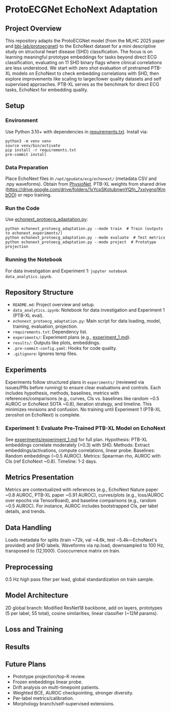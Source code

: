
# ProtoECGNet EchoNext Adaptation

## Project Overview
This repository adapts the ProtoECGNet model (from the MLHC 2025 paper and [bbj-lab/protoecgnet](https://github.com/bbj-lab/protoecgnet)) to the EchoNext dataset for a mini descriptive study on structural heart disease (SHD) classification. The focus is on learning meaningful prototype embeddings for tasks beyond direct ECG classification, evaluating on 11 SHD binary flags where clinical correlations are less understood. We start with zero shot evaluation of pretrained PTB-XL models on EchoNext to check embedding correlations with SHD, then explore improvements like scaling to larger/lower quality datasets and self supervised approaches. PTB-XL serves as the benchmark for direct ECG tasks, EchoNext for embedding quality.

## Setup
### Environment
Use Python 3.10+ with dependencies in [requirements.txt](requirements.txt). Install via:
```
python3 -m venv venv
source venv/bin/activate
pip install -r requirements.txt
pre-commit install
```

### Data Preparation
Place EchoNext files in `/opt/gpudata/ecg/echonext/` (metadata CSV and .npy waveforms). Obtain from [PhysioNet](https://physionet.org/content/echonext/1.0.0/). PTB-XL weights from shared drive (https://drive.google.com/drive/folders/1xYcpSKotubnwnYQfn_7xxlygnq1KmbOO) or repo training.

### Run the Code
Use [echonext_protoecg_adaptation.py](echonext_protoecg_adaptation.py):
```
python echonext_protoecg_adaptation.py --mode train  # Train (outputs to echonext_experiments/)
python echonext_protoecg_adaptation.py --mode evaluate  # Test metrics
python echonext_protoecg_adaptation.py --mode project  # Prototype projection
```

### Running the Notebook
For data investigation and Experiment 1: `jupyter notebook data_analytics.ipynb`.

## Repository Structure
- `README.md`: Project overview and setup.
- `data_analytics.ipynb`: Notebook for data investigation and Experiment 1 (PTB-XL eval).
- `echonext_protoecg_adaptation.py`: Main script for data loading, model, training, evaluation, projection.
- `requirements.txt`: Dependency list.
- `experiments/`: Experiment plans (e.g., [experiment_1.md](experiments/experiment_1.md)).
- `results/`: Outputs like plots, embeddings.
- `.pre-commit-config.yaml`: Hooks for code quality.
- `.gitignore`: Ignores temp files.

## Experiments
Experiments follow structured plans in `experiments/` (reviewed via issues/PRs before running) to ensure clear evaluations and controls. Each includes hypothesis, methods, baselines, metrics with references/comparisons (e.g., curves, CIs vs. baselines like random ~0.5 AUROC or EchoNext SOTA ~0.8), iteration strategy, and timeline. This minimizes revisions and confusion. No training until Experiment 1 (PTB-XL zeroshot on EchoNext) is complete.

### Experiment 1: Evaluate Pre-Trained PTB-XL Model on EchoNext
See [experiments/experiment_1.md](experiments/experiment_1.md) for full plan. Hypothesis: PTB-XL embeddings correlate moderately (>0.3) with SHD. Methods: Extract embeddings/activations, compute correlations, linear probe. Baselines: Random embeddings (~0.5 AUROC). Metrics: Spearman rho, AUROC with CIs (ref EchoNext ~0.8). Timeline: 1-2 days.

## Metrics Presentation
Metrics are contextualized with references (e.g., EchoNext Nature paper ~0.8 AUROC, PTB-XL paper ~0.91 AUROC), curves/plots (e.g., loss/AUROC over epochs via TensorBoard), and baseline comparisons (e.g., random ~0.5 AUROC). For instance, AUROC includes bootstrapped CIs, per label details, and trends.

## Data Handling
Loads metadata for splits (train ~72k, val ~4.6k, test ~5.4k—EchoNext's provided) and SHD labels. Waveforms via np.load, downsampled to 100 Hz, transposed to (12,1000). Cooccurrence matrix on train.

## Preprocessing
0.5 Hz high pass filter per lead, global standardization on train sample.

## Model Architecture
2D global branch: Modified ResNet18 backbone, add on layers, prototypes (5 per label, 55 total), cosine similarities, linear classifier (~12M params).

## Loss and Training


## Results


## Future Plans
- Prototype projection/top-K review.
- Frozen embeddings linear probe.
- Drift analysis on multi-timepoint patients.
- Weighted BCE, AUROC checkpointing, stronger diversity.
- Per-label metrics/calibration.
- Morphology branch/self-supervised extensions.


